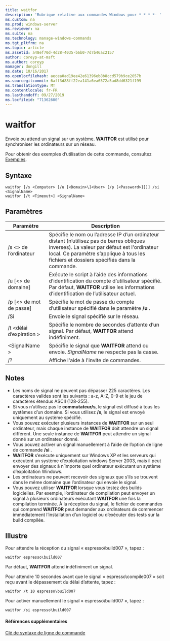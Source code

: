 ```yaml
---
title: waitfor
description: 'Rubrique relative aux commandes Windows pour * * * *- '
ms.custom: na
ms.prod: windows-server
ms.reviewer: na
ms.suite: na
ms.technology: manage-windows-commands
ms.tgt_pltfrm: na
ms.topic: article
ms.assetid: a48ef70d-4d28-4035-b6b0-7d7b46ac2157
author: coreyp-at-msft
ms.author: coreyp
manager: dongill
ms.date: 10/16/2017
ms.openlocfilehash: aecea0ad19ee42e61396eb8b8ccd579b9ce2057b
ms.sourcegitcommit: 6aff3d88ff22ea141a6ea6572a5ad8dd6321f199
ms.translationtype: MT
ms.contentlocale: fr-FR
ms.lasthandoff: 09/27/2019
ms.locfileid: "71362600"
---
```

# <a name="waitfor"></a>waitfor



Envoie ou attend un signal sur un système. **WAITFOR** est utilisé pour synchroniser les ordinateurs sur un réseau.

Pour obtenir des exemples d’utilisation de cette commande, consultez [Exemples](#BKMK_examples).

## <a name="syntax"></a>Syntaxe

```
waitfor [/s <Computer> [/u [<Domain>\]<User> [/p [<Password>]]]] /si <SignalName>
waitfor [/t <Timeout>] <SignalName>
```

## <a name="parameters"></a>Paramètres

|       Paramètre       |                                                                                         Description                                                                                          |
|-----------------------|----------------------------------------------------------------------------------------------------------------------------------------------------------------------------------------------|
|    /s \<> de l’ordinateur     | Spécifie le nom ou l’adresse IP d’un ordinateur distant (n’utilisez pas de barres obliques inverses). La valeur par défaut est l'ordinateur local. Ce paramètre s’applique à tous les fichiers et dossiers spécifiés dans la commande. |
| /u [\<> de domaine\]<User> |                              Exécute le script à l’aide des informations d’identification du compte d’utilisateur spécifié. Par défaut, **WAITFOR** utilise les informations d’identification de l’utilisateur actuel.                               |
|   /p [\<> de mot de passe]    |                                                    Spécifie le mot de passe du compte d’utilisateur spécifié dans le paramètre **/u** .                                                     |
|          /Si          |                                                                        Envoie le signal spécifié sur le réseau.                                                                        |
|     /t \<délai d’expiration >     |                                              Spécifie le nombre de secondes d’attente d’un signal. Par défaut, **WAITFOR** attend indéfiniment.                                               |
|     \<SignalName >     |                                                Spécifie le signal que **WAITFOR** attend ou envoie. *SignalName* ne respecte pas la casse.                                                 |
|          /?           |                                                                             Affiche l'aide à l'invite de commandes.                                                                             |

## <a name="remarks"></a>Notes

-   Les noms de signal ne peuvent pas dépasser 225 caractères. Les caractères valides sont les suivants : a-z, A-Z, 0-9 et le jeu de caractères étendus ASCII (128-255).
-   Si vous n’utilisez pas le **commutateur/s**, le signal est diffusé à tous les systèmes d’un domaine. Si vous utilisez **/s**, le signal est envoyé uniquement au système spécifié.
-   Vous pouvez exécuter plusieurs instances de **WAITFOR** sur un seul ordinateur, mais chaque instance de **WAITFOR** doit attendre un signal différent. Une seule instance de **WAITFOR** peut attendre un signal donné sur un ordinateur donné.
-   Vous pouvez activer un signal manuellement à l’aide de l’option de ligne de commande **/si** .
-   **WAITFOR** s’exécute uniquement sur Windows XP et les serveurs qui exécutent un système d’exploitation windows Server 2003, mais il peut envoyer des signaux à n’importe quel ordinateur exécutant un système d’exploitation Windows.
-   Les ordinateurs ne peuvent recevoir des signaux que s’ils se trouvent dans le même domaine que l’ordinateur qui envoie le signal.
-   Vous pouvez utiliser **WAITFOR** lorsque vous testez des builds logicielles. Par exemple, l’ordinateur de compilation peut envoyer un signal à plusieurs ordinateurs exécutant **WAITFOR** une fois la compilation terminée. À la réception du signal, le fichier de commandes qui comprend **WAITFOR** peut demander aux ordinateurs de commencer immédiatement l’installation d’un logiciel ou d’exécuter des tests sur la build compilée.

## <a name="BKMK_examples"></a>Illustre

Pour attendre la réception du signal « espresso\build007 », tapez :
```
waitfor espresso\build007
```
Par défaut, **WAITFOR** attend indéfiniment un signal.

Pour attendre 10 secondes avant que le signal « espresso\compile007 » soit reçu avant le dépassement du délai d’attente, tapez :
```
waitfor /t 10 espresso\build007
```
Pour activer manuellement le signal « espresso\build007 », tapez :
```
waitfor /si espresso\build007
```

#### <a name="additional-references"></a>Références supplémentaires

[Clé de syntaxe de ligne de commande](command-line-syntax-key.md)